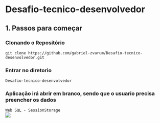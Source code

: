 # Desafio-tecnico-desenvolvedor

## 1. Passos para começar

### Clonando o Repositório

`git clone https://github.com/gabriel-zvarum/Desafio-tecnico-desenvolvedor.git`

### Entrar no diretorio 

`Desafio-tecnico-desenvolvedor`

### Aplicação irá abrir em branco, sendo que o usuario precisa preencher os dados 

`Web SQL - SessionStorage `
<br />
<img src="https://i.ibb.co/sHQmHBj/storage.png" />
